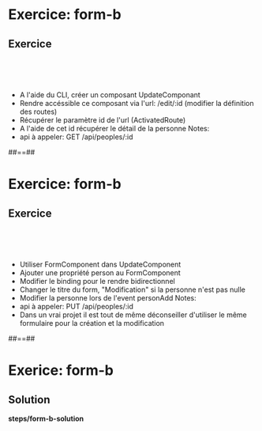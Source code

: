 <!-- .slide: class="exercice" -->
# Exercice: form-b
## Exercice
<br><br><br>

- A l'aide du CLI, créer un composant UpdateComponant
- Rendre accéssible ce composant via l'url: /edit/:id (modifier la définition des routes)
- Récupérer le paramètre id de l'url (ActivatedRoute)
- A l'aide de cet id récupérer le détail de la personne
Notes:
- api à appeler: GET /api/peoples/:id

##==##
<!-- .slide: class="exercice" -->
# Exercice: form-b
## Exercice
<br><br><br>

- Utiliser FormComponent dans UpdateComponent
- Ajouter une propriété person au FormComponent
- Modifier le binding pour le rendre bidirectionnel
- Changer le titre du form, "Modification" si la personne n'est pas nulle
- Modifier la personne lors de l'event personAdd 
Notes:
- api à appeler: PUT /api/peoples/:id
- Dans un vrai projet il est tout de même déconseiller d'utiliser le même formulaire pour la création et la modification

##==##

<!-- .slide: class="exercice full-center" -->
# Exerice: form-b
## Solution
<b>steps/form-b-solution</b>
